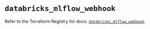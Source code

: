 # `databricks_mlflow_webhook`

Refer to the Terraform Registry for docs: [`databricks_mlflow_webhook`](https://registry.terraform.io/providers/databricks/databricks/1.92.0/docs/resources/mlflow_webhook).
